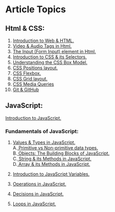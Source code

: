 # Article Topics
## Html & CSS:
1. [Introduction to Web & HTML.](https://ansariyasirarfat.hashnode.dev/introduction-to-web-html)
2. [Video & Audio Tags in Html.](https://ansariyasirarfat.hashnode.dev/video-audio-tags-in-html)
3. [The Input (Form Input) element in Html.](https://ansariyasirarfat.hashnode.dev/the-input-form-input-element-in-html)
4. [Introduction to CSS & its Selectors.](https://ansariyasirarfat.hashnode.dev/introduction-to-css-cascading-style-sheets)
5. [Understanding the CSS Box Model.](https://ansariyasirarfat.hashnode.dev/understanding-the-css-box-model)
6. [CSS Positions layout.](https://ansariyasirarfat.hashnode.dev/introduction-to-css-positions)
7. [CSS Flexbox.](https://ansariyasirarfat.hashnode.dev/introduction-to-css-flexbox)
8. [CSS Grid layout.](https://ansariyasirarfat.hashnode.dev/introduction-to-css-grid-layout)
9. [CSS Media Queries](https://ansariyasirarfat.hashnode.dev/introduction-to-css-media-query-basics)
10. [Git & GitHub](https://ansariyasirarfat.hashnode.dev/introduction-to-git-github)


## JavaScript:
 [Introduction to JavaScript.](https://ansariyasirarfat.hashnode.dev/introduction-to-javascript)
### Fundamentals of JavaScript:
1. [Values & Types in JavaScript.](https://ansariyasirarfat.hashnode.dev/values-its-types-in-javascript) <br/>
A.[ Primitive vs Non-primitive data types.](https://ansariyasirarfat.hashnode.dev/primitive-vs-non-primitive-data-types)<br/>
B.[ Objects: The Building Blocks of JavaScript.](https://ansariyasirarfat.hashnode.dev/objects-the-building-blocks-of-javascript)<br/>
C.[ String & its Methods in JavaScript.](https://ansariyasirarfat.hashnode.dev/introduction-to-javascript-strings-methods)<br/>
D.[ Array & its Methods in JavaScript.](https://ansariyasirarfat.hashnode.dev/arrays-its-methods-in-javascript)<br/>
2. [Introduction to JavaScript Variables.](https://ansariyasirarfat.hashnode.dev/getting-a-grip-on-javascript-variables)
3. [Operations in JavaScript.](https://ansariyasirarfat.hashnode.dev/unlocking-the-power-of-operations-in-javascript)
4. [Decisions in JavaScript.](https://ansariyasirarfat.hashnode.dev/power-versatility-of-decisions-in-javascript)

5. [Loops in JavaScript.](https://ansariyasirarfat.hashnode.dev/looping-through-code-in-javascript)

<!-- 6. [Functions in JavaScript.](https://ansariyasirarfat.hashnode.dev/why-use-functions-in-javascript) -->

<!-- [How Prototype & its Chain works in JavaScript?](https://ansariyasirarfat.hashnode.dev/how-prototype-its-chain-works-in-javascript) -->


